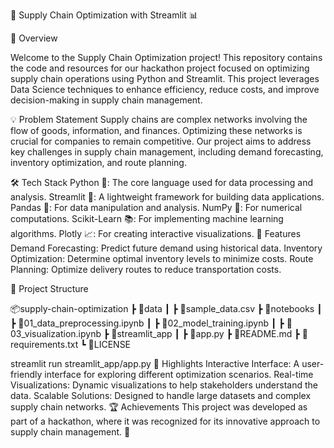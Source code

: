 🚚 Supply Chain Optimization with Streamlit 📊




📌 Overview


Welcome to the Supply Chain Optimization project! This repository contains the code and resources for our hackathon project focused on optimizing supply chain operations using Python and Streamlit. This project leverages Data Science techniques to enhance efficiency, reduce costs, and improve decision-making in supply chain management.

💡 Problem Statement
Supply chains are complex networks involving the flow of goods, information, and finances. Optimizing these networks is crucial for companies to remain competitive. Our project aims to address key challenges in supply chain management, including demand forecasting, inventory optimization, and route planning.

🛠️ Tech Stack
Python 🐍: The core language used for data processing and analysis.
Streamlit 🎨: A lightweight framework for building data applications.
Pandas 🐼: For data manipulation and analysis.
NumPy 🔢: For numerical computations.
Scikit-Learn 📚: For implementing machine learning algorithms.
Plotly 📈: For creating interactive visualizations.
🚀 Features
Demand Forecasting: Predict future demand using historical data.
Inventory Optimization: Determine optimal inventory levels to minimize costs.
Route Planning: Optimize delivery routes to reduce transportation costs.

📂 Project Structure

📦supply-chain-optimization
 ┣ 📂data
 ┃ ┣ 📜sample_data.csv
 ┣ 📂notebooks
 ┃ ┣ 📜01_data_preprocessing.ipynb
 ┃ ┣ 📜02_model_training.ipynb
 ┃ ┣ 📜03_visualization.ipynb
 ┣ 📂streamlit_app
 ┃ ┣ 📜app.py
 ┣ 📜README.md
 ┣ 📜requirements.txt
 ┗ 📜LICENSE



streamlit run streamlit_app/app.py
🌟 Highlights
Interactive Interface: A user-friendly interface for exploring different optimization scenarios.
Real-time Visualizations: Dynamic visualizations to help stakeholders understand the data.
Scalable Solutions: Designed to handle large datasets and complex supply chain networks.
🏆 Achievements
This project was developed as part of a hackathon, where it was recognized for its innovative approach to supply chain management. 🎉
